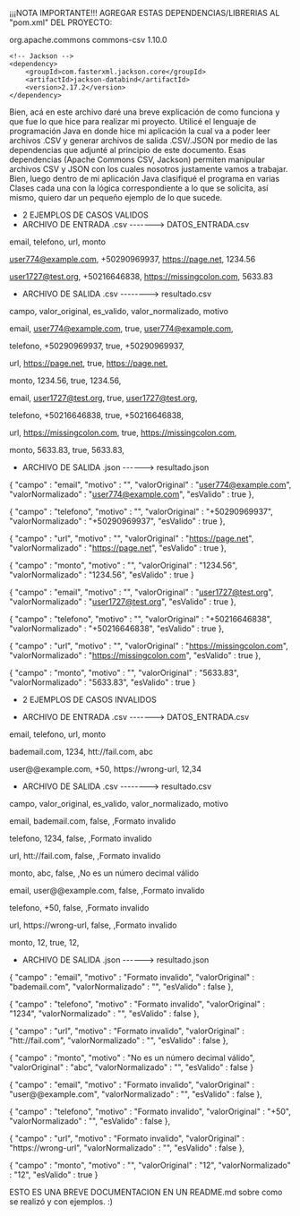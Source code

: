 
¡¡¡NOTA IMPORTANTE!!!
AGREGAR ESTAS DEPENDENCIAS/LIBRERIAS AL "pom.xml" DEL PROYECTO:

 <dependencies>
    <!-- Apache Commons CSV -->
    <dependency>
        <groupId>org.apache.commons</groupId>
        <artifactId>commons-csv</artifactId>
        <version>1.10.0</version>
    </dependency>

    <!-- Jackson -->
    <dependency>
        <groupId>com.fasterxml.jackson.core</groupId>
        <artifactId>jackson-databind</artifactId>
        <version>2.17.2</version>
    </dependency>
</dependencies>

Bien, acá en este archivo daré una breve explicación de como funciona y que fue lo que hice para realizar mi proyecto. Utilicé el lenguaje de programación Java en donde hice mi aplicación
la cual va a poder leer archivos .CSV y generar archivos de salida .CSV/.JSON por medio de las dependencias que adjunté al principio de este documento. Esas dependencias (Apache Commons CSV, Jackson) permiten manipular archivos CSV y JSON con los cuales nosotros justamente vamos a trabajar. Bien, luego dentro de mi aplicación Java clasifiqué el programa en varias Clases cada
una con la lógica correspondiente a lo que se solicita, así mismo, quiero dar un pequeño ejemplo de lo que sucede.

<!--2 EJEMPLOS DE CASOS VALIDOS-->
<!--DATOS DE ENTRADA UN ARCHIVO LLAMADO: DATOS_ENTRADA.csv-->
- 2 EJEMPLOS DE CASOS VALIDOS 
- ARCHIVO DE ENTRADA .csv -------> DATOS_ENTRADA.csv
<!--COLUMNAS DATOS DE ENTRADA-->
email, telefono, url, monto
<!--EJEMPLO 1--> 
user774@example.com, +50290969937, https://page.net, 1234.56
<!--EJEMPLO 2--> 
user1727@test.org, +50216646838, https://missingcolon.com, 5633.83



<!--DATOS DE SALIDA UN ARCHIVO LLAMADO: resultado.csv-->
- ARCHIVO DE SALIDA .csv --------> resultado.csv
<!--COLUMNAS DATOS DE SALIDA-->
campo, valor_original, es_valido, valor_normalizado, motivo
<!--EJEMPLO 1--> 
email, user774@example.com, true, user774@example.com,

telefono, +50290969937, true, +50290969937,

url, https://page.net, true, https://page.net,

monto, 1234.56, true, 1234.56,

<!--EJEMPLO 2--> 
email, user1727@test.org, true, user1727@test.org,

telefono, +50216646838, true, +50216646838,

url, https://missingcolon.com, true, https://missingcolon.com,

monto, 5633.83, true, 5633.83,



<!--DATOS DE SALIDA UN ARCHIVO LLAMADO: resultado.json-->
- ARCHIVO DE SALIDA .json ------> resultado.json
<!--EJEMPLO 1-->
{
  "campo" : "email",
  "motivo" : "",
  "valorOriginal" : "user774@example.com",
  "valorNormalizado" : "user774@example.com",
  "esValido" : true
}, 

{
  "campo" : "telefono",
  "motivo" : "",
  "valorOriginal" : "+50290969937",
  "valorNormalizado" : "+50290969937",
  "esValido" : true
}, 

{
  "campo" : "url",
  "motivo" : "",
  "valorOriginal" : "https://page.net",
  "valorNormalizado" : "https://page.net",
  "esValido" : true
}, 

{
  "campo" : "monto",
  "motivo" : "",
  "valorOriginal" : "1234.56",
  "valorNormalizado" : "1234.56",
  "esValido" : true
}


<!---EJEMPLO 2-->
{
  "campo" : "email",
  "motivo" : "",
  "valorOriginal" : "user1727@test.org",
  "valorNormalizado" : "user1727@test.org",
  "esValido" : true
}, 

{
  "campo" : "telefono",
  "motivo" : "",
  "valorOriginal" : "+50216646838",
  "valorNormalizado" : "+50216646838",
  "esValido" : true
}, 

{
  "campo" : "url",
  "motivo" : "",
  "valorOriginal" : "https://missingcolon.com",
  "valorNormalizado" : "https://missingcolon.com",
  "esValido" : true
}, 

{
  "campo" : "monto",
  "motivo" : "",
  "valorOriginal" : "5633.83",
  "valorNormalizado" : "5633.83",
  "esValido" : true
}



- 2 EJEMPLOS DE CASOS INVALIDOS
<!--DATOS DE ENTRADA UN ARCHIVO LLAMADO: DATOS_ENTRADA.csv-->
- ARCHIVO DE ENTRADA .csv -------> DATOS_ENTRADA.csv
<!--COLUMNAS DATOS DE ENTRADA-->
email, telefono, url, monto
<!--EJEMPLO 1--> 
bademail.com, 1234, htt://fail.com, abc
<!--EJEMPLO 2--> 
user@@example.com, +50, https://wrong-url, 12,34


<!--DATOS DE SALIDA UN ARCHIVO LLAMADO: resultado.csv-->
- ARCHIVO DE SALIDA .csv --------> resultado.csv
<!--COLUMNAS DATOS DE SALIDA-->
campo, valor_original, es_valido, valor_normalizado, motivo
<!--EJEMPLO 1--> 
email, bademail.com, false, ,Formato invalido

telefono, 1234, false, ,Formato invalido

url, htt://fail.com, false, ,Formato invalido

monto, abc, false, ,No es un número decimal válido

<!--EJEMPLO 2--> 
email, user@@example.com, false, ,Formato invalido

telefono, +50, false, ,Formato invalido

url, https://wrong-url, false, ,Formato invalido

monto, 12, true, 12,


- ARCHIVO DE SALIDA .json ------> resultado.json
<!--DATOS DE SALIDA UN ARCHIVO LLAMADO: resultado.json-->
<!--EJEMPLO 1-->
{
  "campo" : "email",
  "motivo" : "Formato invalido",
  "valorOriginal" : "bademail.com",
  "valorNormalizado" : "",
  "esValido" : false
},

{
  "campo" : "telefono",
  "motivo" : "Formato invalido",
  "valorOriginal" : "1234",
  "valorNormalizado" : "",
  "esValido" : false
}, 

{
  "campo" : "url",
  "motivo" : "Formato invalido",
  "valorOriginal" : "htt://fail.com",
  "valorNormalizado" : "",
  "esValido" : false
}, 

{
  "campo" : "monto",
  "motivo" : "No es un número decimal válido",
  "valorOriginal" : "abc",
  "valorNormalizado" : "",
  "esValido" : false
}



<!---EJEMPLO 2-->
{
  "campo" : "email",
  "motivo" : "Formato invalido",
  "valorOriginal" : "user@@example.com",
  "valorNormalizado" : "",
  "esValido" : false
}, 

{
  "campo" : "telefono",
  "motivo" : "Formato invalido",
  "valorOriginal" : "+50",
  "valorNormalizado" : "",
  "esValido" : false
}, 

{
  "campo" : "url",
  "motivo" : "Formato invalido",
  "valorOriginal" : "https://wrong-url",
  "valorNormalizado" : "",
  "esValido" : false
}, 

{
  "campo" : "monto",
  "motivo" : "",
  "valorOriginal" : "12",
  "valorNormalizado" : "12",
  "esValido" : true
}

ESTO ES UNA BREVE DOCUMENTACION EN UN README.md sobre como se realizó y con ejemplos. :)


    
